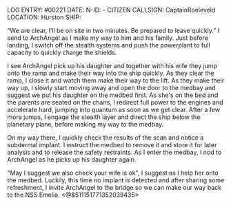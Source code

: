 LOG ENTRY: #00221
DATE: <REDACTED>
N-ID: <REDACTED> - CITIZEN
CALLSIGN: CaptainRoeleveld
LOCATION: Hurston
SHIP: <REDACTED>

“We are clear, I’ll be on site in two minutes. Be prepared to leave quickly.” I send to ArchAngel as I make my way to him and his family.
Just before landing, I switch off the stealth systems and push the powerplant to full capacity to quickly charge the shields.

I see ArchAngel pick up his daughter and together with his wife they jump onto the ramp and make their way into the ship quickly. As they clear the ramp, I close it and watch them make their way to the lift. As they make their way up, I slowly start moving away and open the door to the medbay and suggest we put his daughter on the medbed first. As she's on the bed and the parents are seated on the chairs, I redirect full power to the engines and accelerate hard, jumping into quantum as soon as we get clear.
After a few more jumps, I engage the stealth layer and direct the ship below the planetary plane, before making my way to the medbay.

On my way there, I quickly check the results of the scan and notice a subdermal implant. I instruct the medbed to remove it and store it for later analysis and to release the safety restraints.
As I enter the medbay, I nod to ArchAngel as he picks up his daughter again.

"May I suggest we also check your wife is ok", I suggest as I help her onto the medbed. Luckily, this time no implant is detected and after sharing some refreshment, I invite ArchAngel to the bridge so we can make our way back to the NSS Emelia.
<@&511151771352039435>